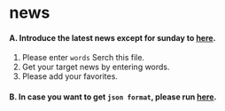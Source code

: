 # news
#### A. Introduce the latest news except for sunday to [here](https://github.com/ogasawaraShinnosuke/news/blob/master/archive/url.csv).

1. Please enter `words` Serch this file.
2. Get your target news by entering words.
3. Please add your favorites.

#### B. In case you want to get `json format`, please run [here](https://github.com/ogasawaraShinnosuke/news/blob/master/scripts/to_json_archive_url.rb).
